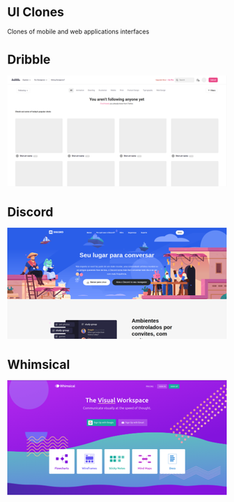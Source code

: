# UI Clones
Clones of mobile and web applications interfaces

# Dribble
<img src="https://github.com/ryan-mf-eloy/ui-clones/blob/master/images/dribbble-home-clone.png" />

# Discord
<img src="https://github.com/ryan-mf-eloy/ui-clones/blob/master/images/discord-home-clone.png" />

# Whimsical
<img src="https://github.com/ryan-mf-eloy/ui-clones/blob/master/images/whimsical.png" />

